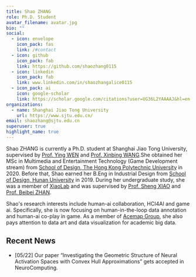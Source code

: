 ```yaml
---
title: Shao ZHANG
role: Ph.D. Student
avatar_filename: avatar.jpg
bio: ""
social:
  - icon: envelope
    icon_pack: fas
    link: /#contact
  - icon: github
    icon_pack: fab
    link: https://github.com/shaozhang0115
  - icon: linkedin
    icon_pack: fab
    link: www.linkedin.com/in/shaozhangalice0115
  - icon_pack: ai
    icon: google-scholar
    link: https://scholar.google.com/citations?user=UG36L2YAAAAJ&hl=en
organizations:
  - name: Shanghai Jiao Tong University
    url: https://www.sjtu.edu.cn/
email: shaozhang@sjtu.edu.cn
superuser: true
highlight_name: true
---
```

Shao ZHANG is currently a Ph.D. student at Shanghai Jiao Tong University, supervised by [Prof. Ying WEN](https://yingwen.io/) and [Prof. Xinbing WANG](https://www.cs.sjtu.edu.cn/~wang-xb/).She obtained her MSc in Multimedia and Entertainment Technology (Game Development stream) from [School of Design, The Hong Kong Polytechnic University](https://www.sd.polyu.edu.hk/en/) in 2020. Before that, Shao earned her B.Eng in Industrial Design from [School of Design, Hunan University](http://design.hnu.edu.cn/) in 2019. During her undergraduate study, she was a member of [XiaoLab](http://xiaolab.net/) and was supervised by [Prof. Sheng XIAO](http://xiaolab.net/) and [Prof. Beibei ZHAN](http://ylsy.hnu.edu.cn/info/1209/5571.htm).

Shao's research interests include human-ai collaboration, HCI4AI and game ai. Specifically, she is now focusing on human-in-the-loop data annotation and human-ai co-play in game. As a member of [Acemap Group](https://www.acemap.info/), she also pays attention to data art and data visualization for academic big data.





## Recent News
- [05/22] Our paper “Investigating the Geometric Structure of Neural Activation Spaces with Convex Hull Approximations” gets accepted in NeuroComputing.
